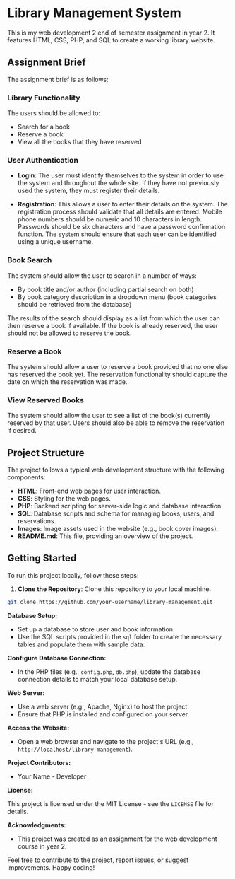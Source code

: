 # Library Management System

This is my web development 2 end of semester assignment in year 2. It features HTML, CSS, PHP, and SQL to create a working library website.

## Assignment Brief

The assignment brief is as follows:

### Library Functionality

The users should be allowed to:

- Search for a book
- Reserve a book
- View all the books that they have reserved

### User Authentication

- **Login**: The user must identify themselves to the system in order to use the system and throughout the whole site. If they have not previously used the system, they must register their details.

- **Registration**: This allows a user to enter their details on the system. The registration process should validate that all details are entered. Mobile phone numbers should be numeric and 10 characters in length. Passwords should be six characters and have a password confirmation function. The system should ensure that each user can be identified using a unique username.

### Book Search

The system should allow the user to search in a number of ways:

- By book title and/or author (including partial search on both)
- By book category description in a dropdown menu (book categories should be retrieved from the database)

The results of the search should display as a list from which the user can then reserve a book if available. If the book is already reserved, the user should not be allowed to reserve the book.

### Reserve a Book

The system should allow a user to reserve a book provided that no one else has reserved the book yet. The reservation functionality should capture the date on which the reservation was made.

### View Reserved Books

The system should allow the user to see a list of the book(s) currently reserved by that user. Users should also be able to remove the reservation if desired.

## Project Structure

The project follows a typical web development structure with the following components:

- **HTML**: Front-end web pages for user interaction.
- **CSS**: Styling for the web pages.
- **PHP**: Backend scripting for server-side logic and database interaction.
- **SQL**: Database scripts and schema for managing books, users, and reservations.
- **Images**: Image assets used in the website (e.g., book cover images).
- **README.md**: This file, providing an overview of the project.

## Getting Started

To run this project locally, follow these steps:

1. **Clone the Repository**: Clone this repository to your local machine.

```bash
git clone https://github.com/your-username/library-management.git
```

**Database Setup:**

- Set up a database to store user and book information.
- Use the SQL scripts provided in the `sql` folder to create the necessary tables and populate them with sample data.

**Configure Database Connection:**

- In the PHP files (e.g., `config.php`, `db.php`), update the database connection details to match your local database setup.

**Web Server:**

- Use a web server (e.g., Apache, Nginx) to host the project.
- Ensure that PHP is installed and configured on your server.

**Access the Website:**

- Open a web browser and navigate to the project's URL (e.g., `http://localhost/library-management`).

**Project Contributors:**

- Your Name - Developer

**License:**

This project is licensed under the MIT License - see the `LICENSE` file for details.

**Acknowledgments:**

- This project was created as an assignment for the web development course in year 2.

Feel free to contribute to the project, report issues, or suggest improvements. Happy coding!
